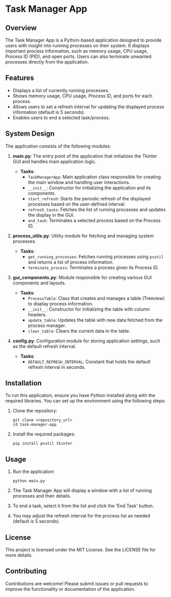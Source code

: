 # Task Manager App

## Overview
The Task Manager App is a Python-based application designed to provide users with insight into running processes on their system. It displays important process information, such as memory usage, CPU usage, Process ID (PID), and open ports. Users can also terminate unwanted processes directly from the application.

## Features
- Displays a list of currently running processes.
- Shows memory usage, CPU usage, Process ID, and ports for each process.
- Allows users to set a refresh interval for updating the displayed process information (default is 5 seconds).
- Enables users to end a selected task/process.

## System Design
The application consists of the following modules:

1. **main.py**: The entry point of the application that initializes the Tkinter GUI and handles main application logic.
   - **Tasks**:
     - `TaskManagerApp`: Main application class responsible for creating the main window and handling user interactions.
     - `__init__`: Constructor for initializing the application and its components.
     - `start_refresh`: Starts the periodic refresh of the displayed processes based on the user-defined interval.
     - `refresh_tasks`: Fetches the list of running processes and updates the display in the GUI.
     - `end_task`: Terminates a selected process based on the Process ID.

2. **process_utils.py**: Utility module for fetching and managing system processes.
   - **Tasks**:
     - `get_running_processes`: Fetches running processes using `psutil` and returns a list of process information.
     - `terminate_process`: Terminates a process given its Process ID.

3. **gui_components.py**: Module responsible for creating various GUI components and layouts.
   - **Tasks**:
     - `ProcessTable`: Class that creates and manages a table (Treeview) to display process information.
     - `__init__`: Constructor for initializing the table with column headers.
     - `update_table`: Updates the table with new data fetched from the process manager.
     - `clear_table`: Clears the current data in the table.

4. **config.py**: Configuration module for storing application settings, such as the default refresh interval.
   - **Tasks**:
     - `DEFAULT_REFRESH_INTERVAL`: Constant that holds the default refresh interval in seconds.

## Installation
To run this application, ensure you have Python installed along with the required libraries. You can set up the environment using the following steps:

1. Clone the repository:
   ```
   git clone <repository_url>
   cd task-manager-app
   ```

2. Install the required packages:
   ```
   pip install psutil tkinter
   ```

## Usage
1. Run the application:
   ```
   python main.py
   ```

2. The Task Manager App will display a window with a list of running processes and their details.
3. To end a task, select it from the list and click the 'End Task' button.
4. You may adjust the refresh interval for the process list as needed (default is 5 seconds).

## License
This project is licensed under the MIT License. See the LICENSE file for more details.

## Contributing
Contributions are welcome! Please submit issues or pull requests to improve the functionality or documentation of the application.